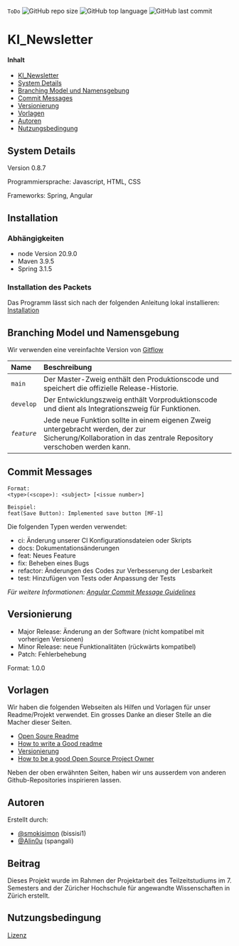 
`ToDo`
![GitHub repo size](https://img.shields.io/github/repo-size/Alin0u/KI_Newsletter)
![GitHub top language](https://img.shields.io/github/languages/top/Alin0u/KI_Newsletter)
![GitHub last commit](https://img.shields.io/github/last-commit/Alin0u/KI_Newsletter)

# KI_Newsletter

#### Inhalt

- [KI_Newsletter](#KI_Newsletter)
- [System Details](#System-Details)
- [Branching Model und Namensgebung](#Branching-Model-und-Namensgebung)
- [Commit Messages](#Commit-Messages)
- [Versionierung](#Versionierung)
- [Vorlagen](#Vorlagen)
- [Autoren](#Autoren)
- [Nutzungsbedingung](#Nutzungsbedingung)

## System Details

Version 0.8.7 

Programmiersprache: Javascript, HTML, CSS

Frameworks: Spring, Angular

## Installation

### Abhängigkeiten
- node Version 20.9.0
- Maven 3.9.5
- Spring 3.1.5

### Installation des Packets

Das Programm lässt sich nach der folgenden Anleitung lokal installieren:
[Installation](INSTRUCTIONS.md)

## Branching Model und Namensgebung 

Wir verwenden eine vereinfachte Version von [Gitflow](https://www.atlassian.com/de/git/tutorials/comparing-workflows/gitflow-workflow)

| Name        | Beschreibung                                                                                                |
|:------------|:------------------------------------------------------------------------------------------------------------|
| `main`      | Der Master-Zweig enthält den Produktionscode und speichert die offizielle Release-Historie.                 |
| `develop`   | Der Entwicklungszweig enthält Vorproduktionscode und dient als Integrationszweig für Funktionen.            |
| _`feature`_ | Jede neue Funktion sollte in einem eigenen Zweig untergebracht werden, der zur Sicherung/Kollaboration in das zentrale Repository verschoben werden kann. 

## Commit Messages

```
Format:
<type>(<scope>): <subject> [<issue number>]

Beispiel:
feat(Save Button): Implemented save button [MF-1]
```

Die folgenden Typen werden verwendet:

* ci: Änderung unserer CI Konfigurationsdateien oder Skripts
* docs: Dokumentationsänderungen
* feat: Neues Feature
* fix: Beheben eines Bugs
* refactor: Änderungen des Codes zur Verbesserung der Lesbarkeit
* test: Hinzufügen von Tests oder Anpassung der Tests

_Für weitere Informationen:
[Angular Commit Message Guidelines](https://www.conventionalcommits.org/en/v1.0.0/)_

## Versionierung

* Major Release: Änderung an der Software (nicht kompatibel mit vorherigen Versionen)
* Minor Release: neue Funktionalitäten (rückwärts kompatibel)
* Patch: Fehlerbehebung

Format: 1.0.0 

## Vorlagen
Wir haben die folgenden Webseiten als Hilfen und Vorlagen für unser Readme/Projekt verwendet. Ein grosses Danke an dieser Stelle an die Macher dieser Seiten.

- [Open Soure Readme](https://github.com/cfpb/open-source-project-template/blob/main/README.md)
- [How to write a Good readme](https://bulldogjob.com/news/449-how-to-write-a-good-readme-for-your-github-project)
- [Versionierung](https://semver.org/)
- [How to be a good Open Source Project Owner](https://www.freecodecamp.org/news/ultimate-owners-guide-to-open-source/)

Neben der oben erwähnten Seiten, haben wir uns ausserdem von anderen Github-Repositories inspirieren lassen.

## Autoren
Erstellt durch:
- [@smokisimon](https://github.com/smokisimon) (bissisi1)
- [@Alin0u](https://www.github.com/alin0u) (spangali)

## Beitrag
Dieses Projekt wurde im Rahmen der Projektarbeit des Teilzeitstudiums im 7. Semesters and der Züricher Hochschule für angewandte Wissenschaften
in Zürich erstellt.  

## Nutzungsbedingung
[Lizenz](LICENSE)




